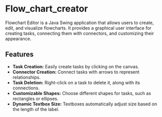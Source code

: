 # Flow_chart_creator

Flowchart Editor is a Java Swing application that allows users to create, edit, and visualize flowcharts. It provides a graphical user interface for creating tasks, connecting them with connectors, and customizing their appearance.

## Features

- **Task Creation:** Easily create tasks by clicking on the canvas.
- **Connector Creation:** Connect tasks with arrows to represent relationships.
- **Task Deletion:** Right-click on a task to delete it, along with its connections.
- **Customizable Shapes:** Choose different shapes for tasks, such as rectangles or ellipses.
- **Dynamic Textbox Size:** Textboxes automatically adjust size based on the length of the label.
